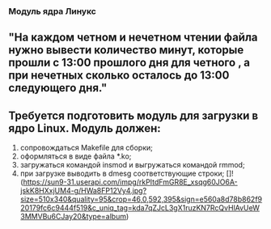 ### Модуль ядра Линукс

## "На каждом четном и нечетном чтении файла нужно вывести количество минут, которые прошли с 13:00 прошлого дня для четного , а при нечетных сколько осталось до 13:00 следующего дня."

## Требуется подготовить модуль для загрузки в ядро Linux. Модуль должен:

1. сопровождаться Makefile для сборки;
2. оформляться в виде файла *.ko;
3. загружаться командой insmod и выгружаться командой rmmod;
4. при загрузке выводить в dmesg соответствующие строки;
[]!(https://sun9-31.userapi.com/impg/rkPItdFmGR8E_xsqg60JO6A-jskK8HXxjUM4-g/HWa8FP12Vy4.jpg?size=510x340&quality=95&crop=46,0,592,395&sign=e560a8d78b862f920179fc6c9444f519&c_uniq_tag=kda7qZJcL3gX1ruzKN7RcQvHlAvUeW3MMVBu6CJay20&type=album)
